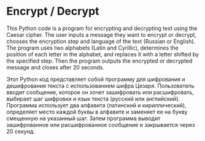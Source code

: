# Encrypt / Decrypt 
This Python code is a program for encrypting and decrypting text using the Caesar cipher. The user inputs a message they want to encrypt or decrypt, chooses the encryption step and language of the text (Russian or English). The program uses two alphabets (Latin and Cyrillic), determines the position of each letter in the alphabet, and replaces it with a letter shifted by the specified step. Then the program outputs the encrypted or decrypted message and closes after 20 seconds.

Этот Python код представляет собой программу для шифрования и дешифрования текста с использованием шифра Цезаря. Пользователь вводит сообщение, которое он хочет зашифровать или расшифровать, выбирает шаг шифровки и язык текста (русский или английский). Программа использует два алфавита (латинский и кириллический), определяет место каждой буквы в алфавите и заменяет ее на букву смещенную на указанный шаг. Затем программа выводит зашифрованное или расшифрованное сообщение и закрывается через 20 секунд.
